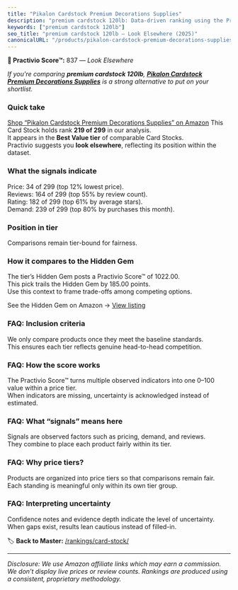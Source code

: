 ```yaml
---
title: "Pikalon Cardstock Premium Decorations Supplies"
description: "premium cardstock 120lb: Data-driven ranking using the Practivio Score™. Positioned by quality, value, demand, findability, momentum."
keywords: ["premium cardstock 120lb"]
seo_title: "premium cardstock 120lb — Look Elsewhere (2025)"
canonicalURL: "/products/pikalon-cardstock-premium-decorations-supplies-B0DB5C23NK/"
---
```


**🚫 Practivio Score™:** 837 — _Look Elsewhere_


*If you're comparing **premium cardstock 120lb**, **[Pikalon Cardstock Premium Decorations Supplies](https://www.amazon.com/dp/B0DB5C23NK?tag=practivio-20)** is a strong alternative to put on your shortlist.*
### Quick take
[Shop “Pikalon Cardstock Premium Decorations Supplies” on Amazon](https://www.amazon.com/dp/B0DB5C23NK?tag=practivio-20)
This Card Stock holds rank **219 of 299** in our analysis.  
It appears in the **Best Value tier** of comparable Card Stocks.  
Practivio suggests you **look elsewhere**, reflecting its position within the dataset.

### What the signals indicate
Price: 34 of 299 (top 12% lowest price).  
Reviews: 164 of 299 (top 55% by review count).  
Rating: 182 of 299 (top 61% by average stars).  
Demand: 239 of 299 (top 80% by purchases this month).

### Position in tier
Comparisons remain tier-bound for fairness.

### How it compares to the Hidden Gem
The tier’s Hidden Gem posts a Practivio Score™ of 1022.00.  
This pick trails the Hidden Gem by 185.00 points.  
Use this context to frame trade-offs among competing options.  

See the Hidden Gem on Amazon → [View listing](https://www.amazon.com/dp/B006P1EQXA?tag=practivio-20)

### FAQ: Inclusion criteria
We only compare products once they meet the baseline standards.  
This ensures each tier reflects genuine head-to-head competition.

### FAQ: How the score works
The Practivio Score™ turns multiple observed indicators into one 0–100 value within a price tier.  
When indicators are missing, uncertainty is acknowledged instead of estimated.

### FAQ: What “signals” means here
Signals are observed factors such as pricing, demand, and reviews.  
They combine to place each product fairly within its tier.

### FAQ: Why price tiers?
Products are organized into price tiers so that comparisons remain fair.  
Each standing is meaningful only within its own tier group.

### FAQ: Interpreting uncertainty
Confidence notes and evidence depth indicate the level of uncertainty.  
When gaps exist, results lean cautious instead of filled-in.


🏷️ **Back to Master:** [/rankings/card-stock/](/rankings/card-stock/)

---
_Disclosure: We use Amazon affiliate links which may earn a commission. We don’t display live prices or review counts. Rankings are produced using a consistent, proprietary methodology._
